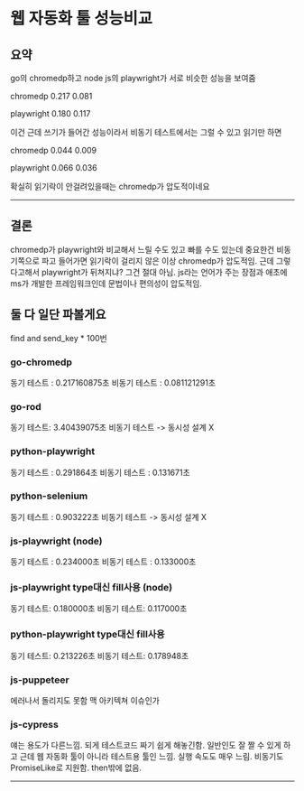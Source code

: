 # 웹 자동화 툴 성능비교

## 요약

go의 chromedp하고
node js의 playwright가 서로 비슷한 성능을 보여줌

chromedp
0.217
0.081

playwright
0.180
0.117

이건 근데 쓰기가 들어간 성능이라서 비동기 테스트에서는 그럴 수 있고
읽기만 하면

chromedp
0.044
0.009

playwright
0.066
0.036

확실히 읽기락이 안걸려있을때는 chromedp가 압도적이네요

---

## 결론

chromedp가 playwright와 비교해서 느릴 수도 있고 빠를 수도 있는데
중요한건 비동기쪽으로 파고 들어가면 읽기락이 걸리지 않은 이상 chromedp가 압도적임.
근데 그렇다고해서 playwright가 뒤쳐지냐? 그건 절대 아님.
js라는 언어가 주는 장점과 애초에 ms가 개발한 프레임워크인데 문법이나 편의성이 압도적임.

## 둘 다 일단 파볼게요

find and send_key \* 100번

### go-chromedp

동기 테스트 : 0.217160875초
비동기 테스트 : 0.081121291초

### go-rod

동기 테스트: 3.40439075초
비동기 테스트 -> 동시성 설계 X

### python-playwright

동기 테스트 : 0.291864초
비동기 테스트 : 0.131671초

### python-selenium

동기 테스트 : 0.903222초
비동기 테스트 -> 동시성 설계 X

### js-playwright (node)

동기 테스트 : 0.234000초
비동기 테스트 : 0.133000초

### js-playwright type대신 fill사용 (node)

동기 테스트: 0.180000초
비동기 테스트: 0.117000초

### python-playwright type대신 fill사용

동기 테스트: 0.213226초
비동기 테스트: 0.178948초

### js-puppeteer

에러나서 돌리지도 못함 맥 아키텍쳐 이슈인가

### js-cypress

얘는 용도가 다른느낌. 되게 테스트코드 짜기 쉽게 해놓긴함. 일반인도 잘 짤 수 있게 하고
근데 웹 자동화 툴이 아니라 테스트용 툴인 느낌. 실행 속도도 매우 느림.
비동기도 PromiseLike로 지원함. then밖에 없음.

---

